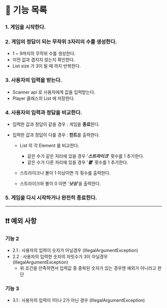 # 🎰 기능 목록

### 1. 게임을 시작한다.

### 2. 게임의 정답이 되는 무작위 3자리의 수를 생성한다.

- 1 ~ 9까지의 무작위 수를 생성한다.
- 이전 값과 겹치지 않는지 확인한다.
- List size 가 3이 될 때 까지 반복한다.

### 3. 사용자의 입력을 받는다.

- Scanner api 로 사용자에게 값을 입력받는다.
- Player 클래스의 List 에 저장한다.

### 4. 사용자의 입력과 정답을 비교한다.

- 입력한 값과 정답이 같을 경우 : 게임을 **종료**한다.
- 입력한 값과 정답이 다를 경우 : **힌트**를 출력한다.

  - List 의 각 Element 를 비교한다.

    - 같은 수가 같은 자리에 있을 경우 '***스트라이크***' 횟수를 1 추가한다.
    - 같은 수가 다른 자리에 있을 경우 '***볼***' 횟수를 1 추가한다.
  - 스트라이크나 볼이 1 이상이면 각 횟수를 출력한다.
  - 스트라이크와 볼이 0 이면 '***낫싱***'을 출력한다.

### 5. 게임을 다시 시작하거나 완전히 종료한다.

---

## ❗❗ 예외 사항

### 기능 2

- 2.1 : 사용자의 입력이 숫자가 아닐경우 (IllegalArgumentException)
- 2.2 : 사용자의 입력한 숫자의 자릿수가 3이 아닐경우 (IllegalArgumentException)
  - 위 조건을 만족하면서 입력값 중 중복된 숫자가 있는 경우엔 예외가 아니라고 판단

### 기능 3

- 3.1 : 사용자의 입력이 1이나 2가 아닌 경우 (IllegalArgumentException)



